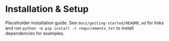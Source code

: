# Installation & Setup

Placeholder installation guide. See `docs/getting-started/README.md` for links and run `python -m pip install -r requirements.txt` to install dependencies for examples.
